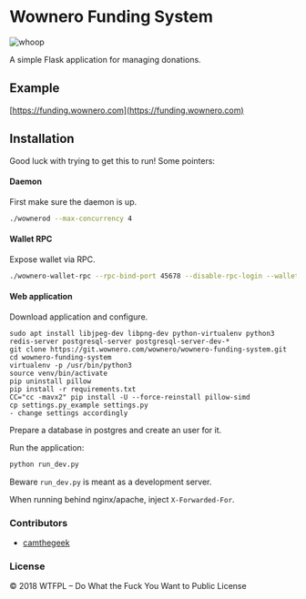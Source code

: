 # Wownero Funding System

![whoop](https://i.imgur.com/xVS3UGq.png)

A simple Flask application for managing donations.

Example
-------

[https://funding.wownero.com](https://funding.wownero.com)

## Installation

Good luck with trying to get this to run! Some pointers:

#### Daemon

First make sure the daemon is up.

```bash
./wownerod --max-concurrency 4
```

#### Wallet RPC

Expose wallet via RPC.

```bash
./wownero-wallet-rpc --rpc-bind-port 45678 --disable-rpc-login --wallet-file wfs --password ""
```


#### Web application

Download application and configure.

```
sudo apt install libjpeg-dev libpng-dev python-virtualenv python3 redis-server postgresql-server postgresql-server-dev-*
git clone https://git.wownero.com/wownero/wownero-funding-system.git
cd wownero-funding-system
virtualenv -p /usr/bin/python3
source venv/bin/activate
pip uninstall pillow
pip install -r requirements.txt
CC="cc -mavx2" pip install -U --force-reinstall pillow-simd
cp settings.py_example settings.py
- change settings accordingly
```

Prepare a database in postgres and create an user for it.

Run the application:

```bash
python run_dev.py
```

Beware `run_dev.py` is meant as a development server.

When running behind nginx/apache, inject `X-Forwarded-For`.

### Contributors

- [camthegeek](https://github.com/camthegeek)

### License

© 2018 WTFPL – Do What the Fuck You Want to Public License
